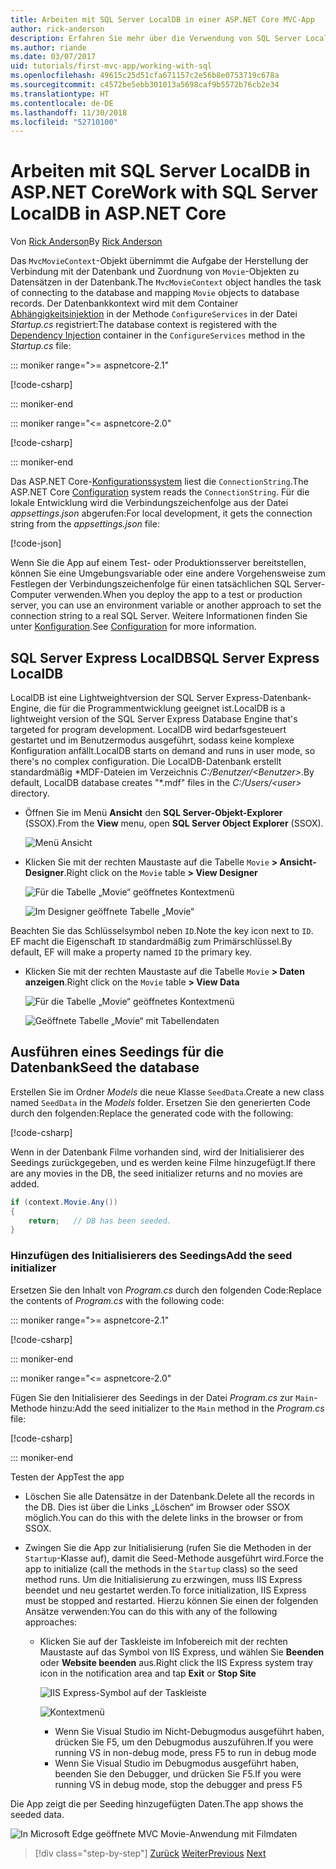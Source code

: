 ```yaml
---
title: Arbeiten mit SQL Server LocalDB in einer ASP.NET Core MVC-App
author: rick-anderson
description: Erfahren Sie mehr über die Verwendung von SQL Server LocalDB in einer einfachen ASP.NET Core MVC-App.
ms.author: riande
ms.date: 03/07/2017
uid: tutorials/first-mvc-app/working-with-sql
ms.openlocfilehash: 49615c25d51cfa671157c2e56b8e0753719c678a
ms.sourcegitcommit: c4572be5ebb301013a5698caf9b5572b76cb2e34
ms.translationtype: HT
ms.contentlocale: de-DE
ms.lasthandoff: 11/30/2018
ms.locfileid: "52710100"
---
```

# <a name="work-with-sql-server-localdb-in-aspnet-core"></a><span data-ttu-id="2dcd1-103">Arbeiten mit SQL Server LocalDB in ASP.NET Core</span><span class="sxs-lookup"><span data-stu-id="2dcd1-103">Work with SQL Server LocalDB in ASP.NET Core</span></span>

<span data-ttu-id="2dcd1-104">Von [Rick Anderson](https://twitter.com/RickAndMSFT)</span><span class="sxs-lookup"><span data-stu-id="2dcd1-104">By [Rick Anderson](https://twitter.com/RickAndMSFT)</span></span>

<span data-ttu-id="2dcd1-105">Das `MvcMovieContext`-Objekt übernimmt die Aufgabe der Herstellung der Verbindung mit der Datenbank und Zuordnung von `Movie`-Objekten zu Datensätzen in der Datenbank.</span><span class="sxs-lookup"><span data-stu-id="2dcd1-105">The `MvcMovieContext` object handles the task of connecting to the database and mapping `Movie` objects to database records.</span></span> <span data-ttu-id="2dcd1-106">Der Datenbankkontext wird mit dem Container [Abhängigkeitsinjektion](xref:fundamentals/dependency-injection) in der Methode `ConfigureServices` in der Datei *Startup.cs* registriert:</span><span class="sxs-lookup"><span data-stu-id="2dcd1-106">The database context is registered with the [Dependency Injection](xref:fundamentals/dependency-injection) container in the `ConfigureServices` method in the *Startup.cs* file:</span></span>

::: moniker range=">= aspnetcore-2.1"

[!code-csharp[](~/tutorials/first-mvc-app/start-mvc/sample/MvcMovie21/Startup.cs?name=ConfigureServices&highlight=13-99)]

::: moniker-end

::: moniker range="<= aspnetcore-2.0"

[!code-csharp[](~/tutorials/first-mvc-app/start-mvc/sample/MvcMovie/Startup.cs?name=ConfigureServices&highlight=6-7)]

::: moniker-end

<span data-ttu-id="2dcd1-107">Das ASP.NET Core-[Konfigurationssystem](xref:fundamentals/configuration/index) liest die `ConnectionString`.</span><span class="sxs-lookup"><span data-stu-id="2dcd1-107">The ASP.NET Core [Configuration](xref:fundamentals/configuration/index) system reads the `ConnectionString`.</span></span> <span data-ttu-id="2dcd1-108">Für die lokale Entwicklung wird die Verbindungszeichenfolge aus der Datei *appsettings.json* abgerufen:</span><span class="sxs-lookup"><span data-stu-id="2dcd1-108">For local development, it gets the connection string from the *appsettings.json* file:</span></span>

[!code-json[](start-mvc/sample/MvcMovie/appsettings.json?highlight=2&range=8-10)]

<span data-ttu-id="2dcd1-109">Wenn Sie die App auf einem Test- oder Produktionsserver bereitstellen, können Sie eine Umgebungsvariable oder eine andere Vorgehensweise zum Festlegen der Verbindungszeichenfolge für einen tatsächlichen SQL Server-Computer verwenden.</span><span class="sxs-lookup"><span data-stu-id="2dcd1-109">When you deploy the app to a test or production server, you can use an environment variable or another approach to set the connection string to a real SQL Server.</span></span> <span data-ttu-id="2dcd1-110">Weitere Informationen finden Sie unter [Konfiguration](xref:fundamentals/configuration/index).</span><span class="sxs-lookup"><span data-stu-id="2dcd1-110">See [Configuration](xref:fundamentals/configuration/index) for more information.</span></span>

## <a name="sql-server-express-localdb"></a><span data-ttu-id="2dcd1-111">SQL Server Express LocalDB</span><span class="sxs-lookup"><span data-stu-id="2dcd1-111">SQL Server Express LocalDB</span></span>

<span data-ttu-id="2dcd1-112">LocalDB ist eine Lightweightversion der SQL Server Express-Datenbank-Engine, die für die Programmentwicklung geeignet ist.</span><span class="sxs-lookup"><span data-stu-id="2dcd1-112">LocalDB is a lightweight version of the SQL Server Express Database Engine that's targeted for program development.</span></span> <span data-ttu-id="2dcd1-113">LocalDB wird bedarfsgesteuert gestartet und im Benutzermodus ausgeführt, sodass keine komplexe Konfiguration anfällt.</span><span class="sxs-lookup"><span data-stu-id="2dcd1-113">LocalDB starts on demand and runs in user mode, so there's no complex configuration.</span></span> <span data-ttu-id="2dcd1-114">Die LocalDB-Datenbank erstellt standardmäßig \*MDF-Dateien im Verzeichnis *C:/Benutzer/\<Benutzer\>*.</span><span class="sxs-lookup"><span data-stu-id="2dcd1-114">By default, LocalDB database creates "\*.mdf" files in the *C:/Users/\<user\>* directory.</span></span>

* <span data-ttu-id="2dcd1-115">Öffnen Sie im Menü **Ansicht** den **SQL Server-Objekt-Explorer** (SSOX).</span><span class="sxs-lookup"><span data-stu-id="2dcd1-115">From the **View** menu, open **SQL Server Object Explorer** (SSOX).</span></span>

  ![Menü Ansicht](working-with-sql/_static/ssox.png)

* <span data-ttu-id="2dcd1-117">Klicken Sie mit der rechten Maustaste auf die Tabelle `Movie` **> Ansicht-Designer**.</span><span class="sxs-lookup"><span data-stu-id="2dcd1-117">Right click on the `Movie` table **> View Designer**</span></span>

  ![Für die Tabelle „Movie“ geöffnetes Kontextmenü](working-with-sql/_static/design.png)

  ![Im Designer geöffnete Tabelle „Movie“](working-with-sql/_static/dv.png)

<span data-ttu-id="2dcd1-120">Beachten Sie das Schlüsselsymbol neben `ID`.</span><span class="sxs-lookup"><span data-stu-id="2dcd1-120">Note the key icon next to `ID`.</span></span> <span data-ttu-id="2dcd1-121">EF macht die Eigenschaft `ID` standardmäßig zum Primärschlüssel.</span><span class="sxs-lookup"><span data-stu-id="2dcd1-121">By default, EF will make a property named `ID` the primary key.</span></span>

* <span data-ttu-id="2dcd1-122">Klicken Sie mit der rechten Maustaste auf die Tabelle `Movie` **> Daten anzeigen**.</span><span class="sxs-lookup"><span data-stu-id="2dcd1-122">Right click on the `Movie` table **> View Data**</span></span>

  ![Für die Tabelle „Movie“ geöffnetes Kontextmenü](working-with-sql/_static/ssox2.png)

  ![Geöffnete Tabelle „Movie“ mit Tabellendaten](working-with-sql/_static/vd22.png)

## <a name="seed-the-database"></a><span data-ttu-id="2dcd1-125">Ausführen eines Seedings für die Datenbank</span><span class="sxs-lookup"><span data-stu-id="2dcd1-125">Seed the database</span></span>

<span data-ttu-id="2dcd1-126">Erstellen Sie im Ordner *Models* die neue Klasse `SeedData`.</span><span class="sxs-lookup"><span data-stu-id="2dcd1-126">Create a new class named `SeedData` in the *Models* folder.</span></span> <span data-ttu-id="2dcd1-127">Ersetzen Sie den generierten Code durch den folgenden:</span><span class="sxs-lookup"><span data-stu-id="2dcd1-127">Replace the generated code with the following:</span></span>

[!code-csharp[](start-mvc/sample/MvcMovie/Models/SeedData.cs?name=snippet_1)]

<span data-ttu-id="2dcd1-128">Wenn in der Datenbank Filme vorhanden sind, wird der Initialisierer des Seedings zurückgegeben, und es werden keine Filme hinzugefügt.</span><span class="sxs-lookup"><span data-stu-id="2dcd1-128">If there are any movies in the DB, the seed initializer returns and no movies are added.</span></span>

```csharp
if (context.Movie.Any())
{
    return;   // DB has been seeded.
}
```

<a name="si"></a>
### <a name="add-the-seed-initializer"></a><span data-ttu-id="2dcd1-129">Hinzufügen des Initialisierers des Seedings</span><span class="sxs-lookup"><span data-stu-id="2dcd1-129">Add the seed initializer</span></span>

<span data-ttu-id="2dcd1-130">Ersetzen Sie den Inhalt von *Program.cs* durch den folgenden Code:</span><span class="sxs-lookup"><span data-stu-id="2dcd1-130">Replace the contents of *Program.cs* with the following code:</span></span>

::: moniker range=">= aspnetcore-2.1"

[!code-csharp[](~/tutorials/first-mvc-app/start-mvc/sample/MvcMovie21/Program.cs)]

::: moniker-end

::: moniker range="<= aspnetcore-2.0"

<span data-ttu-id="2dcd1-131">Fügen Sie den Initialisierer des Seedings in der Datei *Program.cs* zur `Main`-Methode hinzu:</span><span class="sxs-lookup"><span data-stu-id="2dcd1-131">Add the seed initializer to the `Main` method in the *Program.cs* file:</span></span>

[!code-csharp[](start-mvc/sample/MvcMovie/Program.cs?highlight=6,14-32)]

::: moniker-end

<span data-ttu-id="2dcd1-132">Testen der App</span><span class="sxs-lookup"><span data-stu-id="2dcd1-132">Test the app</span></span>

* <span data-ttu-id="2dcd1-133">Löschen Sie alle Datensätze in der Datenbank.</span><span class="sxs-lookup"><span data-stu-id="2dcd1-133">Delete all the records in the DB.</span></span> <span data-ttu-id="2dcd1-134">Dies ist über die Links „Löschen“ im Browser oder SSOX möglich.</span><span class="sxs-lookup"><span data-stu-id="2dcd1-134">You can do this with the delete links in the browser or from SSOX.</span></span>
* <span data-ttu-id="2dcd1-135">Zwingen Sie die App zur Initialisierung (rufen Sie die Methoden in der `Startup`-Klasse auf), damit die Seed-Methode ausgeführt wird.</span><span class="sxs-lookup"><span data-stu-id="2dcd1-135">Force the app to initialize (call the methods in the `Startup` class) so the seed method runs.</span></span> <span data-ttu-id="2dcd1-136">Um die Initialisierung zu erzwingen, muss IIS Express beendet und neu gestartet werden.</span><span class="sxs-lookup"><span data-stu-id="2dcd1-136">To force initialization, IIS Express must be stopped and restarted.</span></span> <span data-ttu-id="2dcd1-137">Hierzu können Sie einen der folgenden Ansätze verwenden:</span><span class="sxs-lookup"><span data-stu-id="2dcd1-137">You can do this with any of the following approaches:</span></span>

  * <span data-ttu-id="2dcd1-138">Klicken Sie auf der Taskleiste im Infobereich mit der rechten Maustaste auf das Symbol von IIS Express, und wählen Sie **Beenden** oder **Website beenden** aus.</span><span class="sxs-lookup"><span data-stu-id="2dcd1-138">Right click the IIS Express system tray icon in the notification area and tap **Exit** or **Stop Site**</span></span>

    ![IIS Express-Symbol auf der Taskleiste](working-with-sql/_static/iisExIcon.png)

    ![Kontextmenü](working-with-sql/_static/stopIIS.png)

    * <span data-ttu-id="2dcd1-141">Wenn Sie Visual Studio im Nicht-Debugmodus ausgeführt haben, drücken Sie F5, um den Debugmodus auszuführen.</span><span class="sxs-lookup"><span data-stu-id="2dcd1-141">If you were running VS in non-debug mode, press F5 to run in debug mode</span></span>
    * <span data-ttu-id="2dcd1-142">Wenn Sie Visual Studio im Debugmodus ausgeführt haben, beenden Sie den Debugger, und drücken Sie F5.</span><span class="sxs-lookup"><span data-stu-id="2dcd1-142">If you were running VS in debug mode, stop the debugger and press F5</span></span>

<span data-ttu-id="2dcd1-143">Die App zeigt die per Seeding hinzugefügten Daten.</span><span class="sxs-lookup"><span data-stu-id="2dcd1-143">The app shows the seeded data.</span></span>

![In Microsoft Edge geöffnete MVC Movie-Anwendung mit Filmdaten](working-with-sql/_static/m55.png)

> [!div class="step-by-step"]
> <span data-ttu-id="2dcd1-145">[Zurück](adding-model.md)
> [Weiter](controller-methods-views.md)</span><span class="sxs-lookup"><span data-stu-id="2dcd1-145">[Previous](adding-model.md)
[Next](controller-methods-views.md)</span></span>  
